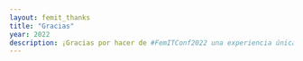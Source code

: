 ```yaml
---
layout: femit_thanks
title: "Gracias"
year: 2022
description: ¡Gracias por hacer de #FemITConf2022 una experiencia única!
---
```


